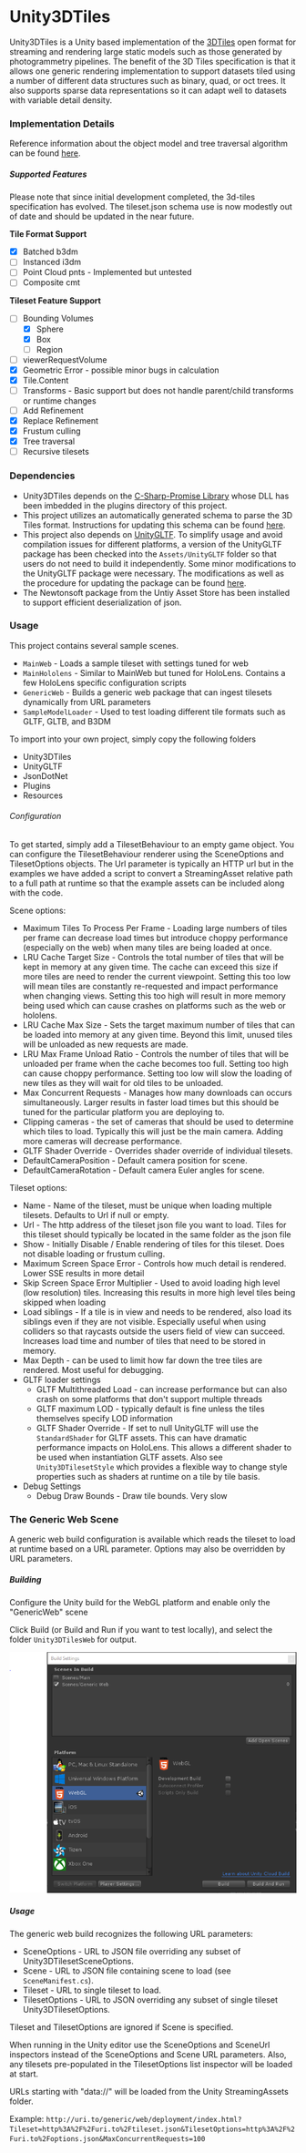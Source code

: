 # Unity3DTiles

Unity3DTiles is a Unity based implementation of the [3DTiles](https://github.com/AnalyticalGraphicsInc/3d-tiles) open format for streaming and rendering large static models such as those generated by photogrammetry pipelines.  The benefit of the 3D Tiles specification is that it allows one generic rendering implementation to support datasets tiled using a number of different data structures such as binary, quad, or oct trees.  It also supports sparse data representations so it can adapt well to datasets with variable detail density.  

### Implementation Details

Reference information about the object model and tree traversal algorithm can be found [here](Docs\AlgorithmReference.md).

##### Supported Features

Please note that since initial development completed, the 3d-tiles specification has evolved.  The tileset.json schema use is now modestly out of date and should be updated in the near future.

**Tile Format Support**

- [x] Batched b3dm 
- [ ] Instanced i3dm 
- [ ] Point Cloud pnts - Implemented but untested
- [ ] Composite cmt

**Tileset Feature Support**

- [ ] Bounding Volumes
  - [x] Sphere
  - [x] Box
  - [ ] Region
- [ ] viewerRequestVolume
- [x] Geometric Error - possible minor bugs in calculation
- [x] Tile.Content
- [ ] Transforms - Basic support but does not handle parent/child transforms or runtime changes
- [ ] Add Refinement
- [x] Replace Refinement
- [x] Frustum culling
- [x] Tree traversal
- [ ] Recursive tilesets

### Dependencies

* Unity3DTiles depends on the [C-Sharp-Promise Library](https://www.nuget.org/packages/RSG.Promise/) whose DLL has been imbedded in the plugins directory of this project.
* This project utilizes an automatically generated schema to parse the 3D Tiles format.  Instructions for updating this schema can be found [here](Docs/3DTileSchemaUpdate.md).
* This project also depends on [UnityGLTF](https://github.com/KhronosGroup/UnityGLTF).  To simplify usage and avoid compilation issues for different platforms, a version of the UnityGLTF package has been checked into the `Assets/UnityGLTF` folder so that users do not need to build it independently.  Some minor modifications to the UnityGLTF package were necessary.  The modifications as well as the procedure for updating the package can be found [here](Docs/UnityGLTFImport.md).
* The Newtonsoft package from the Untiy Asset Store has been installed to support efficient deserialization of json.

### Usage

This project contains several sample scenes.  

* `MainWeb` - Loads a sample tileset with settings tuned for web
* `MainHololens` - Similar to MainWeb but tuned for HoloLens.  Contains a few HoloLens specific configuration scripts
* `GenericWeb` - Builds a generic web package that can ingest tilesets dynamically from URL parameters
* `SampleModelLoader` - Used to test loading different tile formats such as GLTF, GLTB, and B3DM

To import into your own project, simply copy the following folders

* Unity3DTiles
* UnityGLTF
* JsonDotNet
* Plugins
* Resources

###### Configuration

To get started, simply add a TilesetBehaviour to an empty game object.  You can configure the TilesetBehaviour renderer using the SceneOptions and TilesetOptions objects.  The Url parameter is typically an HTTP url but in the examples we have added a script to convert a StreamingAsset relative path to a full path at runtime so that the example assets can be included along with the code.

Scene options: 

* Maximum Tiles To Process Per Frame - Loading large numbers of tiles per frame can decrease load times but introduce choppy performance (especially on the web) when many tiles are being loaded at once.
* LRU Cache Target Size - Controls the total number of tiles that will be kept in memory at any given time.  The cache can exceed this size if more tiles are need to render the current viewpoint.  Setting this too low will mean tiles are constantly re-requested and impact performance when changing views.  Setting this too high will result in more memory being used which can cause crashes on platforms such as the web or hololens.
* LRU Cache Max Size - Sets the target maximum number of tiles that can be loaded into memory at any given time.  Beyond this limit, unused tiles will be unloaded as new requests are made.
* LRU Max Frame Unload Ratio - Controls the number of tiles that will be unloaded per frame when the cache becomes too full.  Setting too high can cause choppy performance.  Setting too low will slow the loading of new tiles as they will wait for old tiles to be unloaded.
*  Max Concurrent Requests - Manages how many downloads can occurs simultaneously.  Larger results in faster load times but this should be tuned for the particular platform you are deploying to.
* Clipping cameras - the set of cameras that should be used to determine which tiles to load.  Typically this will just be the main camera.  Adding more cameras will decrease performance.
* GLTF Shader Override - Overrides shader override of individual tilesets.
* DefaultCameraPosition - Default camera position for scene.
* DefaultCameraRotation - Default camera Euler angles for scene.

Tileset options:

* Name - Name of the tileset, must be unique when loading multiple tilesets.  Defaults to Url if null or empty.
* Url - The http address of the tileset json file you want to load.  Tiles for this tileset should typically be located in the same folder as the json file
* Show - Initially Disable / Enable rendering of tiles for this tileset.  Does not disable loading or frustum culling.
* Maximum Screen Space Error - Controls how much detail is rendered.  Lower SSE results in more detail
* Skip Screen Space Error Multiplier - Used to avoid loading high level (low resolution) tiles.  Increasing this results in more high level tiles being skipped when loading
* Load siblings - If a tile is in view and needs to be rendered, also load its siblings even if they are not visible.  Especially useful when using colliders so that raycasts outside the users field of view can succeed.  Increases load time and number of tiles that need to be stored in memory.
* Max Depth - can be used to limit how far down the tree tiles are rendered.  Most useful for debugging.
* GLTF loader settings
  * GLTF Multithreaded Load - can increase performance but can also crash on some platforms that don't support multiple threads
  * GLTF maximum LOD - typically default is fine unless the tiles themselves specify LOD information
  * GLTF Shader Override - If set to null UnityGLTF will use the `StandardShader` for GLTF assets.  This can have dramatic performance impacts on HoloLens.  This allows a different shader to be used when instantiation  GLTF assets.  Also see `Unity3DTilesetStyle` which provides a flexible way to change style properties such as shaders at runtime on a tile by tile basis.
* Debug Settings
  * Debug Draw Bounds - Draw tile bounds.  Very slow

### The Generic Web Scene

A generic web build configuration is available which reads the tileset to load at runtime based on a URL parameter. Options may also be overridden by URL parameters.

##### Building 

Configure the Unity build for the WebGL platform and enable only the "GenericWeb" scene 

Click Build (or Build and Run if you want to test locally), and select the folder `Unity3DTilesWeb` for output.

![](Docs/GenericWeb.png)

##### Usage

The generic web build recognizes the following URL parameters:

* SceneOptions - URL to JSON file overriding any subset of Unity3DTilesetSceneOptions.
* Scene - URL to JSON file containing scene to load (see `SceneManifest.cs`).
* Tileset - URL to single tileset to load.
* TilesetOptions - URL to JSON overriding any subset of single tileset Unity3DTilesetOptions.

Tileset and TilesetOptions are ignored if Scene is specified.

When running in the Unity editor use the SceneOptions and SceneUrl inspectors instead of the SceneOptions and Scene
URL parameters.  Also, any tilesets pre-populated in the TilesetOptions list inspector will be loaded at start.

URLs starting with "data://" will be loaded from the Unity StreamingAssets folder.

Example: `http://uri.to/generic/web/deployment/index.html?Tileset=http%3A%2F%2Furi.to%2Ftileset.json&TilesetOptions=http%3A%2F%2Furi.to%2Foptions.json&MaxConcurrentRequests=100`
